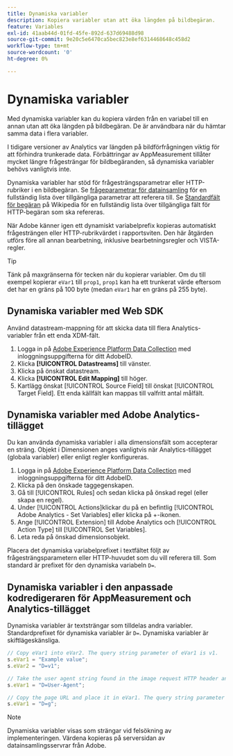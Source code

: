 ```yaml
---
title: Dynamiska variabler
description: Kopiera variabler utan att öka längden på bildbegäran.
feature: Variables
exl-id: 41aab44d-01fd-45fe-892d-637d69488d98
source-git-commit: 9e20c5e6470ca5bec823e8ef6314468648c458d2
workflow-type: tm+mt
source-wordcount: '0'
ht-degree: 0%

---
```


# Dynamiska variabler

Med dynamiska variabler kan du kopiera värden från en variabel till en annan utan att öka längden på bildbegäran. De är användbara när du hämtar samma data i flera variabler.

I tidigare versioner av Analytics var längden på bildförfrågningen viktig för att förhindra trunkerade data. Förbättringar av AppMeasurement tillåter mycket längre frågesträngar för bildbegäranden, så dynamiska variabler behövs vanligtvis inte.

Dynamiska variabler har stöd för frågesträngsparametrar eller HTTP-rubriker i en bildbegäran. Se [frågeparametrar för datainsamling](../../validate/query-parameters.md) för en fullständig lista över tillgängliga parametrar att referera till. Se [Standardfält för begäran](https://en.wikipedia.org/wiki/List_of_HTTP_header_fields#Request_fields) på Wikipedia för en fullständig lista över tillgängliga fält för HTTP-begäran som ska refereras.

När Adobe känner igen ett dynamiskt variabelprefix kopieras automatiskt frågesträngen eller HTTP-rubrikvärdet i rapportsviten. Den här åtgärden utförs före all annan bearbetning, inklusive bearbetningsregler och VISTA-regler.

>[!TIP]
>
>Tänk på maxgränserna för tecken när du kopierar variabler. Om du till exempel kopierar `eVar1` till `prop1`, `prop1` kan ha ett trunkerat värde eftersom det har en gräns på 100 byte (medan `eVar1` har en gräns på 255 byte).

## Dynamiska variabler med Web SDK

Använd datastream-mappning för att skicka data till flera Analytics-variabler från ett enda XDM-fält.

1. Logga in på [Adobe Experience Platform Data Collection](https://experience.adobe.com/data-collection) med inloggningsuppgifterna för ditt AdobeID.
1. Klicka **[!UICONTROL Datastreams]** till vänster.
1. Klicka på önskat datastream.
1. Klicka **[!UICONTROL Edit Mapping]** till höger.
1. Kartlägg önskat [!UICONTROL Source Field] till önskat [!UICONTROL Target Field]. Ett enda källfält kan mappas till valfritt antal målfält.

## Dynamiska variabler med Adobe Analytics-tillägget

Du kan använda dynamiska variabler i alla dimensionsfält som accepterar en sträng. Objekt i Dimensionen anges vanligtvis när Analytics-tillägget (globala variabler) eller enligt regler konfigureras.

1. Logga in på [Adobe Experience Platform Data Collection](https://experience.adobe.com/data-collection) med inloggningsuppgifterna för ditt AdobeID.
2. Klicka på den önskade taggegenskapen.
3. Gå till [!UICONTROL Rules] och sedan klicka på önskad regel (eller skapa en regel).
4. Under [!UICONTROL Actions]klickar du på en befintlig [!UICONTROL Adobe Analytics - Set Variables] eller klicka på +-ikonen.
5. Ange [!UICONTROL Extension] till Adobe Analytics och [!UICONTROL Action Type] till [!UICONTROL Set Variables].
6. Leta reda på önskad dimensionsobjekt.

Placera det dynamiska variabelprefixet i textfältet följt av frågesträngsparametern eller HTTP-huvudet som du vill referera till. Som standard är prefixet för den dynamiska variabeln `D=`.

## Dynamiska variabler i den anpassade kodredigeraren för AppMeasurement och Analytics-tillägget

Dynamiska variabler är textsträngar som tilldelas andra variabler. Standardprefixet för dynamiska variabler är `D=`. Dynamiska variabler är skiftlägeskänsliga.

```js
// Copy eVar1 into eVar2. The query string parameter of eVar1 is v1.
s.eVar1 = "Example value";
s.eVar2 = "D=v1";

// Take the user agent string found in the image request HTTP header and place it in eVar1.
s.eVar1 = "D=User-Agent";

// Copy the page URL and place it in eVar1. The query string parameter of page URL is g.
s.eVar1 = "D=g";
```

>[!NOTE]
>
>Dynamiska variabler visas som strängar vid felsökning av implementeringen. Värdena kopieras på serversidan av datainsamlingsservrar från Adobe.
